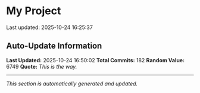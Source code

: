 # My Project


Last updated: 2025-10-24 16:25:37






















































































































































































## Auto-Update Information

**Last Updated:** 2025-10-24 16:50:02
**Total Commits:** 182
**Random Value:** 6749
**Quote:** _This is the way._

---
_This section is automatically generated and updated._